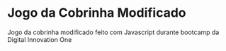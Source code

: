 Jogo da Cobrinha Modificado
=============================
Jogo da cobrinha modificado feito com Javascript durante bootcamp da Digital Innovation One


